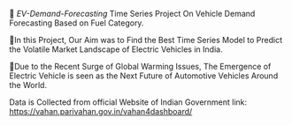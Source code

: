 🚀 *EV-Demand-Forecasting*
Time Series Project On Vehicle Demand Forecasting Based on Fuel Category.

💫In this Project, Our Aim was to Find the Best Time Series Model to Predict the Volatile Market Landscape of Electric Vehicles in India.

💫Due to the Recent Surge of Global Warming Issues, The Emergence of Electric Vehicle is seen as the Next Future of Automotive Vehicles Around the World.


Data is Collected from official Website of Indian Government
link: https://vahan.parivahan.gov.in/vahan4dashboard/

